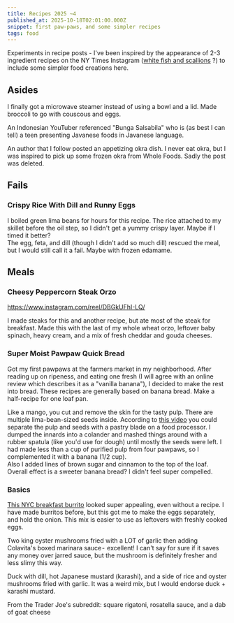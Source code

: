 ```yaml
---
title: Recipes 2025 ~4
published_at: 2025-10-18T02:01:00.000Z
snippet: first paw-paws, and some simpler recipes
tags: food
---
```


Experiments in recipe posts - I've been inspired by the appearance of 2-3 ingredient recipes on the NY Times Instagram ([white fish and scallions](https://www.instagram.com/p/DOy-TZ0EktO/?img_index=1) ?) to include some simpler food creations here.

## Asides

I finally got a microwave steamer instead of using a bowl and a lid. Made broccoli to go with couscous and eggs.

An Indonesian YouTuber referenced "Bunga Salsabila" who is (as best I can tell) a teen presenting Javanese foods in Javanese language.

An author that I follow posted an appetizing okra dish. I never eat okra, but I was inspired to pick up some frozen okra from Whole Foods. Sadly the post was deleted.

## Fails

### Crispy Rice With Dill and Runny Eggs

I boiled green lima beans for hours for this recipe. The rice attached to my skillet before the oil step, so I didn't get a yummy crispy layer. Maybe if I timed it better? <br/>
The egg, feta, and dill (though I didn't add so much dill) rescued the meal, but I would still call it a fail. Maybe with frozen edamame.

## Meals

### Cheesy Peppercorn Steak Orzo

https://www.instagram.com/reel/DBGkUFhI-LQ/

I made steaks for this and another recipe, but ate most of the steak for breakfast. Made this with the last of my whole wheat orzo, leftover baby spinach, heavy cream, and a mix of fresh cheddar and gouda cheeses.

### Super Moist Pawpaw Quick Bread

Got my first pawpaws at the farmers market in my neighborhood.  After reading up on ripeness, and eating one fresh (I will agree with an online review which describes it as a "vanilla banana"), I decided to make the rest into bread. These recipes are generally based on banana bread. Make a half-recipe for one loaf pan.

Like a mango, you cut and remove the skin for the tasty pulp. There are multiple lima-bean-sized seeds inside. According to [this video](https://www.youtube.com/watch?v=p-AnUnIri_w) you could separate the pulp and seeds with a pastry blade on a food processor. I dumped the innards into a colander and mashed things around with a rubber spatula (like you'd use for dough) until mostly the seeds were left. I had made less than a cup of purified pulp from four pawpaws, so I complemented it with a banana (1/2 cup).<br/>
Also I added lines of brown sugar and cinnamon to the top of the loaf. Overall effect is a sweeter banana bread? I didn't feel super compelled.

### Basics

[This NYC breakfast burrito](https://www.reddit.com/r/FoodNYC/comments/1ng106u/jessis_coffee_shop_jessis_burrito/) looked super appealing, even without a recipe. I have made burritos before, but this got me to make the eggs separately, and hold the onion. This mix is easier to use as leftovers with freshly cooked eggs.

Two king oyster mushrooms fried with a LOT of garlic then adding Colavita's boxed marinara sauce -  excellent! I can't say for sure if it saves any money over jarred sauce, but the mushroom is definitely fresher and less slimy this way.

Duck with dill, hot Japanese mustard (karashi), and a side of rice and oyster mushrooms fried with garlic. It was a weird mix, but I would endorse duck + karashi mustard.

From the Trader Joe's subreddit: square rigatoni, rosatella sauce, and a dab of goat cheese


<br/>
<br/>
<br/>

